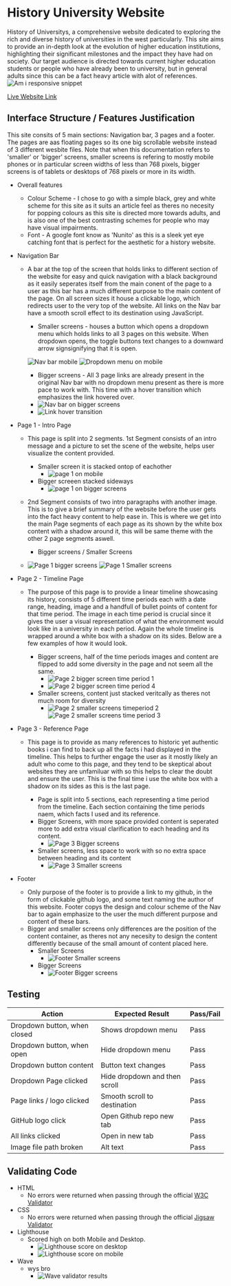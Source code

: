 # History University Website
History of Universitys, a comprehensive website dedicated to exploring the rich and diverse history of universities in the west particularly. This site aims to provide an in-depth look at the evolution of higher education institutions, highlighting their significant milestones and the impact they have had on society. Our target audience is directed towards current higher education students or people who have already been to university, but in general adults since this can be a fact heavy article with alot of references.
![Am i responsive snippet](documentation_images/readme_1.png)

[Live Website Link](https://haashimh1.github.io/Deploma/)


## Interface Structure / Features Justification

This site consits of 5 main sections: Navigation bar, 3 pages and a footer. The pages are aas floating pages so its one big scrollable website instead of 3 different wesbite files. Note that when this documentation refers to 'smaller' or 'bigger' screens, smaller screens is refering to mostly mobile phones or in particular screen widths of less than 768 pixels, bigger screens is of tablets or desktops of 768 pixels or more in its width.

* Overall features
  * Colour Scheme - I chose to go with a simple black, grey and white scheme for this site as it suits an article feel as theres no necesity for popping colours as this site is directed more towards adults, and is also one of the best contrasting schemes for people who may have visual impairments.
  * Font - A google font know as 'Nunito' as this is a sleek yet eye catching font that is perfect for the aesthetic for a history website.

* Navigation Bar
  * A bar at the top of the screen that holds links to different section of the website for easy and quick navigation with a black background as it easily seperates itself from the main conent of the page to a user as this bar has a much different purpose to the main content of the page. On all screen sizes it house a clickable logo, which redirects user to the very top of the website. All links on the Nav bar have a smooth scroll effect to its destination using JavaScript.

    * Smaller screens - houses a button which opens a dropdown menu which holds links to all 3 pages on this website. When dropdown opens, the toggle buttons text changes to a downward arrow signsignifying that it is open. 
    
    ![Nav bar mobile](documentation_images/readme_2.png)
    ![Dropdown menu on mobile](documentation_images/readme_3.png)

    * Bigger screens - All 3 page links are already present in the original Nav bar with no dropdown menu present as there is more pace to work with. This time with a hover transition which emphasizes the link hovered over.
    * ![Nav bar on bigger screens](documentation_images/readme_4.png)
    * ![Link hover transition](documentation_images/readme_5.png)

* Page 1 - Intro Page
  * This page is split into 2 segments. 1st Segment consists of an intro message and a picture to set the scene of the website, helps user visualize the content provided.
  
    * Smaller screen it is stacked ontop of eachother
      * ![page 1 on mobile](documentation_images/readme_6.png)
    * Bigger screeen stacked sideways
      * ![page 1 on bigger screens](documentation_images/readme_7.png)

  * 2nd Segment consists of two intro paragraphs with another image. This is to give a brief summary of the website before the user gets into the fact heavy content to help ease in. This is where we get into the main Page segments of each page as its shown by the white box content with a shadow around it, this will be same theme with the other 2 page segments aswell.
     * Bigger screens / Smaller Screens
  * ![Page 1 bigger screens](documentation_images/readme_9.png) ![Page 1 Smaller screens](documentation_images/readme_8.png)

* Page 2 - Timeline Page
  * The purpose of this page is to provide a linear timeline showcasing its history, consists of 5 different time periods each with a date range, heading, image and a handfull of bullet points of content for that time period. The image in each time period is crucial since it gives the user a visual representation of what the environment would look like in a university in each period. Again the whole timeline is wrapped around a white box with a shadow on its sides. Below are a few examples of how it would look.

    * Bigger screens, half of the time periods images and content are flipped to add some diversity in the page and not seem all the same.
      * ![Page 2 bigger screen time period 1](documentation_images/readme_10.png)
      * ![Page 2 bigger screen time period 4](documentation_images/readme_11.png)
    * Smaller screens, content just stacked veritcally as theres not much room for diversity
      * ![Page 2 smaller screens timeperiod 2](documentation_images/readme_12.png) ![Page 2 smaller screens time period 3](documentation_images/readme_13.png)

* Page 3 - Reference Page
  * This page is to provide as many references to historic yet authentic books i can find to back up all the facts i had displayed in the timeline. This helps to further engage the user as it mostly likely an adult who come to this page, and they tend to be skeptical about websites they are unfamiluar with so this helps to clear the doubt and ensure the user. This is the final time i use the white box with a shadow on its sides as this is the last page.
  
    * Page is split into 5 sections, each representing a time period from the timeline. Each section containing the time periods naem, which facts I used and its reference.
    * Bigger Screens, with more space provided content is seperated more to add extra visual clarification to each heading and its content.
      * ![Page 3 Bigger screens](documentation_images/readme_15.png)
    * Smaller screens, less space to work with so no extra space between heading and its content
      * ![Page 3 Smaller screens](documentation_images/readme_14.png)
* Footer
  * Only purpose of the footer is to provide a link to my github, in the form of clickable github logo, and some text naming the author of this website. Footer copys the design and colour scheme of the Nav bar to again emphasize to the user the much different purpose and content of these bars.
  * Bigger and smaller screens only differences are the position of the content container, as theres not any necesity to design the content differently because of the small amount of content placed here.
    * Smaller Screens
      * ![Footer Smaller screens](documentation_images/readme_16.png)
    * Bigger Screens
      * ![Footer Bigger screens](documentation_images/readme_17.png)


## Testing

| Action                              | Expected Result              | Pass/Fail |
|-------------------------------------|------------------------------|-----------|
| Dropdown button, when closed        | Shows dropdown menu          | Pass      |
| Dropdown button, when open          | Hide dropdown menu           | Pass      |
| Dropdown button content             | Button text changes          | Pass      |
| Dropdown Page clicked               | Hide dropdown and then scroll| Pass      |
| Page links / logo clicked           | Smooth scroll to destination | Pass      |
| GitHub logo click                   | Open Github repo new tab     | Pass      |
| All links clicked                   | Open in new tab              | Pass      |
| Image file path broken              | Alt text                     | Pass      |



## Validating Code

* HTML
  * No errors were returned when passing through the official [W3C Validator](https://validator.w3.org/)
* CSS
  * No errors were returned when passing through the official [Jigsaw Validator](https://validator.w3.org/)
* Lighthouse
  * Scored high on both Mobile and Desktop.
    * ![Lighthouse score on desktop](documentation_images/readme_19.png)
    * ![Lighthouse score on mobile](documentation_images/readme_18.png)
* Wave
  * wys bro
    * ![Wave validator results](documentation_images/readme_20.png)





